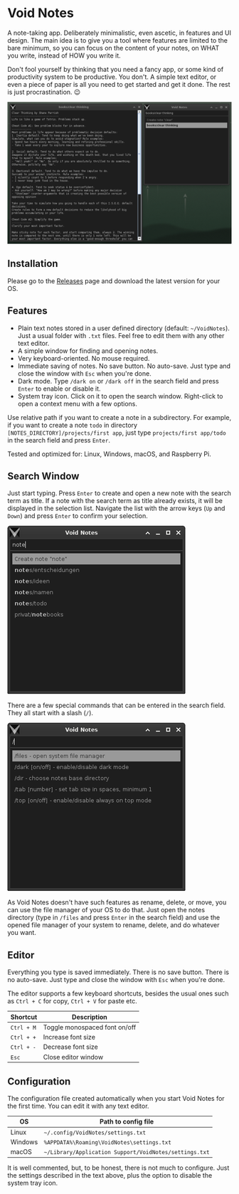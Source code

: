 # Void Notes

A note-taking app. Deliberately minimalistic, even ascetic, in features and UI design.
The main idea is to give you a tool where features are limited to the bare minimum, so
you can focus on the content of your notes, on WHAT you write, instead of HOW you write
it.

Don't fool yourself by thinking that you need a fancy app, or some kind of productivity
system to be productive. You don't. A simple text editor, or even a piece of paper is
all you need to get started and get it done. The rest is just procrastination. :wink:

![Void Notes](./doc_res/void_notes.png)

## Installation

Please go to the [Releases](https://github.com/giantvoid/voidnotes/releases) page and
download the latest version for your OS.

## Features

- Plain text notes stored in a user defined directory (default: `~/VoidNotes`). Just a
usual folder with `.txt` files. Feel free to edit them with any other text editor.
- A simple window for finding and opening notes.
- Very keyboard-oriented. No mouse required.
- Immediate saving of notes. No save button. No auto-save. Just type and close the window
with `Esc` when you're done.
- Dark mode. Type `/dark on` or `/dark off` in the search field and press `Enter` to
enable or disable it.
- System tray icon. Click on it to open the search window. Right-click to open a context
menu with a few options.

Use relative path if you want to create a note in a subdirectory. For example, if you
want to create a note `todo` in directory `[NOTES_DIRECTORY]/projects/first app`, just
type `projects/first app/todo` in the search field and press `Enter`.

Tested and optimized for: Linux, Windows, macOS, and Raspberry Pi.

## Search Window

Just start typing. Press `Enter` to create and open a new note with the search term as
title. If a note with the search term as title already exists, it will be displayed in
the selection list. Navigate the list with the arrow keys (`Up` and `Down`) and press
`Enter` to confirm your selection.

![Search Window](./doc_res/search.png)

There are a few special commands that can be entered in the search field. They all start
with a slash (`/`).

![Special Commands](./doc_res/commands.png)

As Void Notes doesn't have such features as rename, delete, or move, you can use the
file manager of your OS to do that. Just open the notes directory (type in `/files` and
press `Enter` in the search field) and use the opened file manager of your system  to
rename, delete, and do whatever you want.

## Editor

Everything you type is saved immediately. There is no save button. There is no
auto-save. Just type and close the window with `Esc` when you're done.

The editor supports a few keyboard shortcuts, besides the usual ones such as `Ctrl + C`
for copy, `Ctrl + V` for paste etc.

| Shortcut   | Description                   |
|------------|-------------------------------|
| `Ctrl + M` | Toggle monospaced font on/off |
| `Ctrl + +` | Increase font size            |
| `Ctrl + -` | Decrease font size            |
| `Esc`      | Close editor window           |

## Configuration

The configuration file created automatically when you start Void Notes for the first
time. You can edit it with any text editor.

| OS      | Path to config file                                    |
|---------|--------------------------------------------------------|
| Linux   | `~/.config/VoidNotes/settings.txt`                     |
| Windows | `%APPDATA%\Roaming\VoidNotes\settings.txt`             |
| macOS   | `~/Library/Application Support/VoidNotes/settings.txt` |

It is well commented, but, to be honest, there is not much to configure. Just the
settings described in the text above, plus the option to disable the system tray icon.